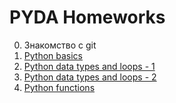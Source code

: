 # PYDA Homeworks

0. Знакомство с git
1. [Python basics](https://github.com/Mongolfiera/netology_pyda/tree/master/python-basics-hw)
1. [Python data types and loops - 1](https://github.com/Mongolfiera/netology_pyda/tree/master/python-data_types-loops)
1. [Python data types and loops - 2](https://github.com/Mongolfiera/netology_pyda/blob/master/python-data_types-loops/pyda-1.2.2-hw.ipynb)
1. [Python functions](https://github.com/Mongolfiera/netology_pyda/blob/master/python-functions/pyda-functions-hw.ipynb)
